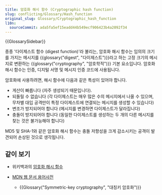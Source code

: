 ```yaml
---
title: 암호화 해시 함수 (Cryptographic hash function)
slug: conflicting/Glossary/Hash_function
original_slug: Glossary/Cryptographic_hash_function
l10n:
  sourceCommit: ada5fa5ef15eadd44b549ecf906423b4a2092f34
---
```


{{GlossarySidebar}}

종종 '다이제스트 함수 (digest function)'라 불리는, 암호화 해시 함수는 임의의 크기를 가지는 메시지를 {{glossary("digest", "다이제스트")}}라고 하는 고정 크기의 메시지로 변환하는 {{glossary("cryptography", "암호학적")}} 기본 요소입니다. 암호화 해시 함수는 인증, 디지털 서명 및 메시지 인증 코드에 사용됩니다.

암호화에 사용하려면, 해시 함수에 다음과 같은 특성이 있어야 합니다.

- 게산이 빠릅니다 (자주 생성되기 때문입니다).
- 되돌릴 수 없습니다 (각 다이제스트는 매우 많은 수의 메시지에서 나올 수 있으며, 무차별 대입 공격만이 특정 다이제스트에 연결되는 메시지를 생성할 수 있습니다)
- 변조가 방지되어야 합니다 (메시지를 변경하면 다이제스트가 달라집니다)
- 충돌이 방지되어야 합니다 (동일한 다이제스트를 생성하는 두 개의 다른 메시지를 찾는 것은 불가능해야 합니다)

MD5 및 SHA-1와 같은 암호화 해시 함수는 충돌 저항성을 크게 감소시키는 공격이 발견되어 손상된 것으로 생각됩니다.

## 같이 보기

- 위키백과의 [암호화 해시 함수](https://en.wikipedia.org/wiki/Cryptographic_hash_function)
- [MDN 웹 문서 용어사전](/ko/docs/Glossary)

  - {{Glossary("Symmetric-key cryptography", "대칭키 암호화")}}
